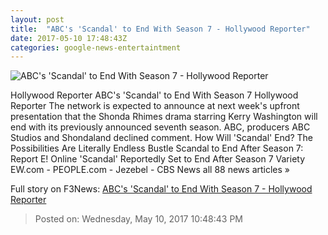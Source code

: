 ```yaml
---
layout: post
title:  "ABC's 'Scandal' to End With Season 7 - Hollywood Reporter"
date: 2017-05-10 17:48:43Z
categories: google-news-entertaintment
---
```


![ABC's 'Scandal' to End With Season 7 - Hollywood Reporter](http://cdn5.thr.com/sites/default/files/2015/10/140840_0180.jpg)

Hollywood Reporter ABC's 'Scandal' to End With Season 7 Hollywood Reporter The network is expected to announce at next week's upfront presentation that the Shonda Rhimes drama starring Kerry Washington will end with its previously announced seventh season. ABC, producers ABC Studios and Shondaland declined comment. How Will 'Scandal' End? The Possibilities Are Literally Endless Bustle Scandal to End After Season 7: Report E! Online 'Scandal' Reportedly Set to End After Season 7 Variety EW.com - PEOPLE.com - Jezebel - CBS News all 88 news articles »


Full story on F3News: [ABC's 'Scandal' to End With Season 7 - Hollywood Reporter](http://www.f3nws.com/n/khFxJD)

> Posted on: Wednesday, May 10, 2017 10:48:43 PM
